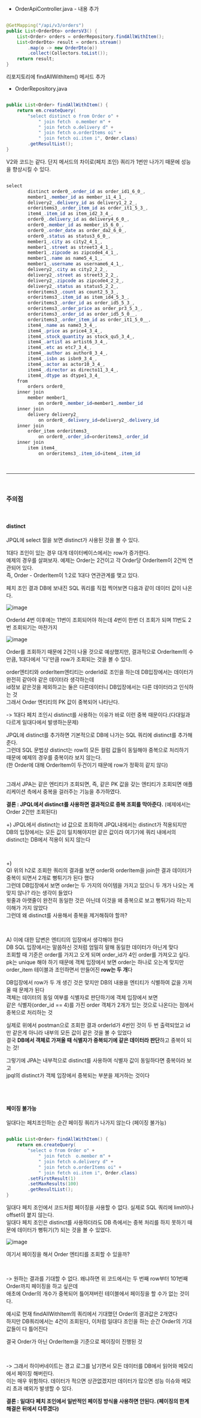 * OrderApiController.java - 내용 추가

```java

@GetMapping("/api/v3/orders")
public List<OrderDto> ordersV3() {
    List<Order> orders = orderRepository.findAllWithItem();
    List<OrderDto> result = orders.stream()
        .map(o -> new OrderDto(o))
        .collect(Collectors.toList());
    return result;
}

```

리포지토리에 findAllWithItem() 메서드 추가

* OrderRepository.java

```java

public List<Order> findAllWithItem() {
    return em.createQuery(
        "select distinct o from Order o" +
            " join fetch  o.member m" +
            " join fetch o.delivery d" +
            " join fetch o.orderItems oi" +
            " join fetch oi.item i", Order.class)
        .getResultList();
}

```

V2와 코드는 같다. 단지 메서드의 차이로(페치 조인) 쿼리가 1번만 나가기 때문에 성능을 향상시킬 수 있다.

```java

select
        distinct order0_.order_id as order_id1_6_0_,
        member1_.member_id as member_i1_4_1_,
        delivery2_.delivery_id as delivery1_2_2_,
        orderitems3_.order_item_id as order_it1_5_3_,
        item4_.item_id as item_id2_3_4_,
        order0_.delivery_id as delivery4_6_0_,
        order0_.member_id as member_i5_6_0_,
        order0_.order_date as order_da2_6_0_,
        order0_.status as status3_6_0_,
        member1_.city as city2_4_1_,
        member1_.street as street3_4_1_,
        member1_.zipcode as zipcode4_4_1_,
        member1_.name as name5_4_1_,
        member1_.username as username6_4_1_,
        delivery2_.city as city2_2_2_,
        delivery2_.street as street3_2_2_,
        delivery2_.zipcode as zipcode4_2_2_,
        delivery2_.status as status5_2_2_,
        orderitems3_.count as count2_5_3_,
        orderitems3_.item_id as item_id4_5_3_,
        orderitems3_.order_id as order_id5_5_3_,
        orderitems3_.order_price as order_pr3_5_3_,
        orderitems3_.order_id as order_id5_5_0__,
        orderitems3_.order_item_id as order_it1_5_0__,
        item4_.name as name3_3_4_,
        item4_.price as price4_3_4_,
        item4_.stock_quantity as stock_qu5_3_4_,
        item4_.artist as artist6_3_4_,
        item4_.etc as etc7_3_4_,
        item4_.author as author8_3_4_,
        item4_.isbn as isbn9_3_4_,
        item4_.actor as actor10_3_4_,
        item4_.director as directo11_3_4_,
        item4_.dtype as dtype1_3_4_ 
    from
        orders order0_ 
    inner join
        member member1_ 
            on order0_.member_id=member1_.member_id 
    inner join
        delivery delivery2_ 
            on order0_.delivery_id=delivery2_.delivery_id 
    inner join
        order_item orderitems3_ 
            on order0_.order_id=orderitems3_.order_id 
    inner join
        item item4_ 
            on orderitems3_.item_id=item4_.item_id

```

<br/>

---

<br/>

### 주의점

<br/>

#### distinct


JPQL에 select 절을 보면 distinct가 사용된 것을 볼 수 있다.


1대다 조인이 있는 경우 대개 데이터베이스에서는 row가 증가한다. <br/>
예제의 경우를 살펴보자. 예제는 Order는 2건이고 각 Order당 OrderItem이 2건씩 연관되어 있다. <br/>
즉, Order - OrderItem이 1:2로 1대다 연관관계를 맺고 있다.<br/>

페치 조인 결과 DB에 보내진 SQL 쿼리를 직접 찍어보면 다음과 같이 데이터 값이 나온다.

![image](https://user-images.githubusercontent.com/78454649/204816058-45607ced-61e0-4b98-ad25-954cefca2d81.png)

OrderId 4번 이후에는 11번이 조회되어야 하는데 4번이 한번 더 조회가 되며 11번도 2번 조회되기는 마찬가지

![image](https://user-images.githubusercontent.com/78454649/154833270-31a05fd9-49fb-4035-8cd9-73bd0604f681.png)

Order를 조회하기 때문에 2건이 나올 것으로 예상했지만, 결과적으로 OrderItem의 수만큼, 1대다에서 '다'만큼 row가 조회되는 것을 볼 수 있다. <br/>

order엔티티와 orderItem엔티티는 orderId로 조인을 하는데 DB입장에서는 데이터가 완전히 같아야 같은 데이터라 생각하는데 <br/>
id정보 같은것을 제외하고는 둘은 다른데이터니 DB입장에서는 다른 데이터라고 인식하는 것 <br/>
그래서 Order 엔티티의 PK 값이 중복되어 나타난다.

-> 1대다 페치 조인시 distinct를 사용하는 이유가 바로 이런 중복 때문이다.(다대일과 다르게 일대다에서 발생하는문제) <br/>

JPQL에 distinct를 추가하면 기본적으로 DB에 나가는 SQL 쿼리에 distinct를 추가해준다. <br/>
그런데 SQL 문법상 distinct는 row의 모든 컬럼 값들이 동일해야 중복으로 처리하기 때문에 예제의 경우를 중복이라 보지 않는다. <br/>
(한 Order에 대해 OrderItem이 두건이기 때문에 row가 정확히 같지 않다) <br/><br/>

그래서 JPA는 같은 엔티티가 조회되면, 즉, 같은 PK 값을 갖는 엔티티가 조회되면 애플리케이션 측에서 중복을 걸러주는 기능을 추가하였다.

**결론 : JPQL에서 distinct를 사용하면 결과적으로 중복 조회를 막아준다.** (예제에서는 Order 2건만 조회된다)

+) JPQL에서 distinct는 id 값으로 조회하여 JPQL내에서는 distinct가 적용되지만 <br/>
DB의 입장에서는 모든 값이 일치해야지만 같은 값이라 여기기에 쿼리 내에서의 distinct는 DB에서 적용이 되지 않는다 

<br/>

+) <br/>
Q) 위의 h2로 조회한 쿼리의 결과를 보면 order와 orderItem을 join한 결과 데이터가 중복이 되면서 2개로 뻥튀기가 된다 했다 <br/>
그런데 DB입장에서 보면 order는 두 가지의 아이템을 가지고 있으니 두 개가 나오는 게 맞지 않나? 라는 생각이 들었다 <br/>
윗줄과 아랫줄이 완전히 동일한 것은 아닌데 이것을 왜 중복으로 보고 뻥튀기라 하는지 이해가 가지 않았다 <br/>
그런데 왜 distinct를 사용해서 중복을 제거해줘야 할까?

<br/>

A) 이에 대한 답변은 엔티티의 입장에서 생각해야 한다 <br/>
DB SQL 입장에서는 말씀하신 것처럼 엄밀히 말해 동일한 데이터가 아닌게 맞다 <br/>
조회할 때 기준은 order를 가지고 오게 되며 order_id가 4인 order를 가져오고 싶다. <br/>
pk는 unique 해야 하기 때문에 객체 입장에서 보면 order는 하나로 오는게 맞지만 order_item 테이블과 조인하면서 만들어진 **row는 두 개**다

DB입장에서 row가 두 개 생긴 것은 맞지만 DB의 내용을 엔티티가 식별하여 값을 가져올 때 문제가 된다 <br/>
객체는 데이터의 동일 여부를 식별자로 판단하기에 객체 입장에서 보면 <br/>
같은 식별자(order_id == 4)를 가진 order 객체가 2개가 있는 것으로 나온다는 점에서 중복으로 처리하는 것

실제로 위에서 postman으로 조회한 결과 orderId가 4번인 것이 두 번 출력되었고 id만 같은게 아니라 내부의 모든 값이 같은 것을 볼 수 있었다 <br/>
결국 **DB에서 객체로 가져올 때 식별자가 중복되기에 같은 데이터라 판단**하고 중복이 되는 것!

그렇기에 JPA는 내부적으로 distinct를 사용하여 식별자 값이 동일하다면 중복이라 보고 <br/>
jpql의 distinct가 객체 입장에서 중복되는 부분을 제거하는 것이다 



<br/><br/>

#### 페이징 불가능

일대다는 페치조인하는 순간 페이징 쿼리가 나가지 않는다 (페이징 불가능)

```java

public List<Order> findAllWithItem() {
    return em.createQuery(
        "select o from Order o" +
            " join fetch  o.member m" +
            " join fetch o.delivery d" +
            " join fetch o.orderItems oi" +
            " join fetch oi.item i", Order.class)
        .setFirstResult(1)
        .setMaxResults(100)
        .getResultList();
}

```

일대다 페치 조인에서 코드처럼 페이징을 사용할 수 없다. 실제로 SQL 쿼리에 limit이나 offset이 붙지 않는다. <br/>
일대다 페치 조인은 distinct를 사용하더라도 DB 측에서는 중복 처리를 하지 못하기 때문에 데이터가 뻥튀기(?) 되는 것을 볼 수 있었다. 

![image](https://user-images.githubusercontent.com/78454649/154833586-90cfe457-700b-45b5-af91-4b8524e59b08.png)

여기서 페이징을 해서 Order 엔티티를 조회할 수 있을까? 

<br/>

-> 원하는 결과를 기대할 수 없다. 왜냐하면 위 코드에서는 두 번째 row부터 101번째 Order까지 페이징을 하고 싶은데 <br/>
애초에 Order의 개수가 중복되어 틀어져버린 테이블에서 페이징을 할 수가 없는 것이다.

예시로 현재 findAllWithItem의 쿼리에서 기대했던 Order의 결과값은 2개였다 <br/>
하지만 DB쿼리에서는 4건이 조회된다, 이처럼 일대다 조인을 하는 순간 Order의 기대값들이 다 틀어진다

결국 Order가 아닌 OrderItem을 기준으로 페이징이 진행된 것

<br/>

-> 그래서 하이버네이트는 경고 로그를 남기면서 모든 데이터를 DB에서 읽어와 메모리에서 페이징 해버린다. <br/>
이는 매우 위험하다. 데이터가 적으면 상관없겠지만 데이터가 많으면 성능 이슈와 메모리 초과 예외가 발생할 수 있다.<br/>

**결론 : 일대다 페치 조인에서 일반적인 페이징 방식을 사용하면 안된다. (페이징의 한계 해결은 뒤에서 다루겠다)**



